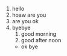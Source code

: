 1. hello
2. hoaw are you
3. are you ok
4. byebye
   1. good morning 
   2. good after noon
   * ok bye
